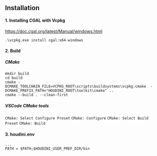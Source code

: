 ## Installation
#### 1. Installing CGAL with Vcpkg
https://doc.cgal.org/latest/Manual/windows.html
```
.\vcpkg.exe install cgal:x64-windows
```
  
#### 2. Build
##### CMake
```
mkdir build
cd build
cmake -DCMAKE_TOOLCHAIN_FILE=VCPKG_ROOT\scripts\buildsystems\vcpkg.cmake  -DCMAKE_PREFIX_PATH="HOUDINI_ROOT\toolkit\cmake" ..
cmake --build . --clean-first
```
  
##### VSCode CMake tools
`CMake: Select Configure Preset`
`CMake: Configure`
`CMake: Select Build Preset`
`CMake: Build`

#### 3. houdini.env
```
...
PATH = $PATH;$HOUDINI_USER_PREF_DIR/bin
```